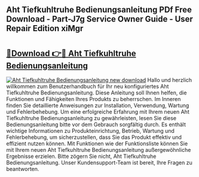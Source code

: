 ## Aht Tiefkuhltruhe Bedienungsanleitung PDf Free Download - Part-J7g Service Owner Guide - User Repair Edition xiMgr

# <h2><a href="http://df07mmn.blite.top/?on=Aht+Tiefkuhltruhe+Bedienungsanleitung">🔗Download 👉🔴 Aht Tiefkuhltruhe Bedienungsanleitung</a></h2>

[![Aht Tiefkuhltruhe Bedienungsanleitung new download](https://i.imgur.com/lujVjoI.png)](http://df07mmn.blite.top/?on=Aht+Tiefkuhltruhe+Bedienungsanleitung)
Hallo und herzlich willkommen zum Benutzerhandbuch für Ihr neu konfiguriertes Aht Tiefkuhltruhe Bedienungsanleitung. Diese Anleitung soll Ihnen helfen, die Funktionen und Fähigkeiten Ihres Produkts zu beherrschen. Im Inneren finden Sie detaillierte Anweisungen zur Installation, Verwendung, Wartung und Fehlerbehebung. Um eine erfolgreiche Erfahrung mit Ihrem neuen Aht Tiefkuhltruhe Bedienungsanleitung zu gewährleisten, lesen Sie diese Bedienungsanleitung bitte vor dem Gebrauch sorgfältig durch. Es enthält wichtige Informationen zu Produkteinrichtung, Betrieb, Wartung und Fehlerbehebung, um sicherzustellen, dass Sie das Produkt effektiv und effizient nutzen können. Mit Funktionen wie der Funktionsliste können Sie mit Ihrem neuen Aht Tiefkuhltruhe Bedienungsanleitung außergewöhnliche Ergebnisse erzielen. Bitte zögern Sie nicht, Aht Tiefkuhltruhe Bedienungsanleitung. Unser Kundensupport-Team ist bereit, Ihre Fragen zu beantworten.
